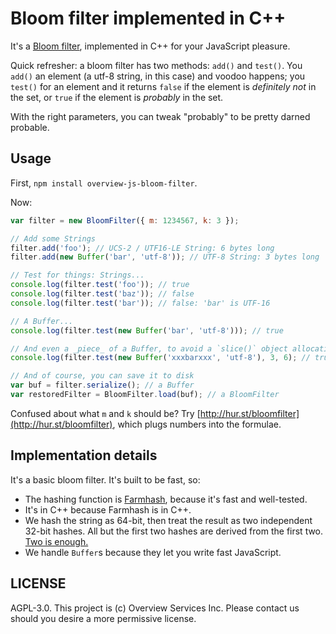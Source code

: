 Bloom filter implemented in C++
===============================

It's a [Bloom filter](https://en.wikipedia.org/wiki/Bloom_filter), implemented
in C++ for your JavaScript pleasure.

Quick refresher: a bloom filter has two methods: `add()` and `test()`. You
`add()` an element (a utf-8 string, in this case) and voodoo happens; you
`test()` for an element and it returns `false` if the element is _definitely
not_ in the set, or `true` if the element is _probably_ in the set.

With the right parameters, you can tweak "probably" to be pretty darned
probable.

Usage
-----

First, `npm install overview-js-bloom-filter`.

Now:

```javascript
var filter = new BloomFilter({ m: 1234567, k: 3 });

// Add some Strings
filter.add('foo'); // UCS-2 / UTF16-LE String: 6 bytes long
filter.add(new Buffer('bar', 'utf-8')); // UTF-8 String: 3 bytes long

// Test for things: Strings...
console.log(filter.test('foo')); // true
console.log(filter.test('baz')); // false
console.log(filter.test('bar')); // false: 'bar' is UTF-16

// A Buffer...
console.log(filter.test(new Buffer('bar', 'utf-8'))); // true

// And even a _piece_ of a Buffer, to avoid a `slice()` object allocation
console.log(filter.test(new Buffer('xxxbarxxx', 'utf-8'), 3, 6); // true

// And of course, you can save it to disk
var buf = filter.serialize(); // a Buffer
var restoredFilter = BloomFilter.load(buf); // a BloomFilter
```

Confused about what `m` and `k` should be? Try
[http://hur.st/bloomfilter](http://hur.st/bloomfilter), which plugs numbers
into the formulae.

Implementation details
----------------------

It's a basic bloom filter. It's built to be fast, so:

* The hashing function is [Farmhash](https://farmhash.googlecode.com), because
  it's fast and well-tested.
* It's in C++ because Farmhash is in C++.
* We hash the string as 64-bit, then treat the result as two independent 32-bit
  hashes. All but the first two hashes are derived from the first two. [Two is
  enough.](http://www.eecs.harvard.edu/~michaelm/postscripts/rsa2008.pdf)
* We handle `Buffer`s because they let you write fast JavaScript.

LICENSE
-------

AGPL-3.0. This project is (c) Overview Services Inc. Please contact us should
you desire a more permissive license.
